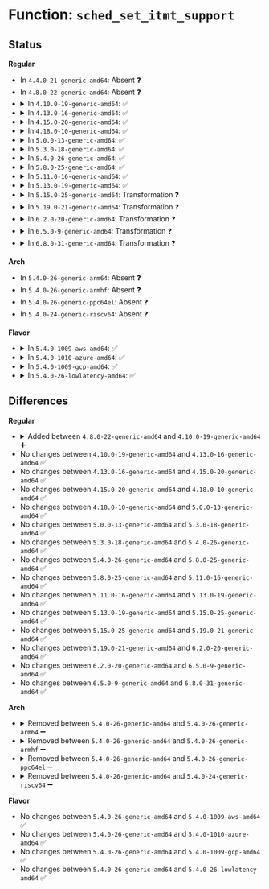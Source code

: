# Function: <code>sched_set_itmt_support</code>

## Status
<b>Regular</b>
<ul>
<li>
In <code>4.4.0-21-generic-amd64</code>: Absent ❓
</li>
<li>
In <code>4.8.0-22-generic-amd64</code>: Absent ❓
</li>
<li>
<details>
<summary>In <code>4.10.0-19-generic-amd64</code>: ✅</summary>

```c
int sched_set_itmt_support()
```

```json
{
  "name": "sched_set_itmt_support",
  "collision_type": "Unique Global",
  "inline_type": "No",
  "funcs": [
    {
      "addr": 18446744071579277376,
      "name": "sched_set_itmt_support",
      "external": true,
      "loc": "arch/x86/kernel/itmt.c:116",
      "file": "arch/x86/kernel/itmt.c",
      "inline": "seen, unknown",
      "caller_inline": [],
      "caller_func": [
        "drivers/cpufreq/intel_pstate.c:intel_pstste_sched_itmt_work_fn"
      ]
    }
  ],
  "symbols": [
    {
      "addr": 18446744071579277376,
      "name": "sched_set_itmt_support",
      "section": ".text",
      "bind": "STB_GLOBAL",
      "size": 118
    }
  ]
}
```
</details>
</li>
<li>
<details>
<summary>In <code>4.13.0-16-generic-amd64</code>: ✅</summary>

```c
int sched_set_itmt_support()
```

```json
{
  "name": "sched_set_itmt_support",
  "collision_type": "Unique Global",
  "inline_type": "No",
  "funcs": [
    {
      "addr": 18446744071579273904,
      "name": "sched_set_itmt_support",
      "external": true,
      "loc": "arch/x86/kernel/itmt.c:116",
      "file": "arch/x86/kernel/itmt.c",
      "inline": "seen, unknown",
      "caller_inline": [],
      "caller_func": [
        "drivers/cpufreq/intel_pstate.c:intel_pstste_sched_itmt_work_fn",
        "drivers/platform/x86/intel_turbo_max_3.c:itmt_legacy_work_fn"
      ]
    }
  ],
  "symbols": [
    {
      "addr": 18446744071579273904,
      "name": "sched_set_itmt_support",
      "section": ".text",
      "bind": "STB_GLOBAL",
      "size": 118
    }
  ]
}
```
</details>
</li>
<li>
<details>
<summary>In <code>4.15.0-20-generic-amd64</code>: ✅</summary>

```c
int sched_set_itmt_support()
```

```json
{
  "name": "sched_set_itmt_support",
  "collision_type": "Unique Global",
  "inline_type": "No",
  "funcs": [
    {
      "addr": 18446744071579290880,
      "name": "sched_set_itmt_support",
      "external": true,
      "loc": "arch/x86/kernel/itmt.c:116",
      "file": "arch/x86/kernel/itmt.c",
      "inline": "seen, unknown",
      "caller_inline": [],
      "caller_func": [
        "drivers/cpufreq/intel_pstate.c:intel_pstste_sched_itmt_work_fn",
        "drivers/platform/x86/intel_turbo_max_3.c:itmt_legacy_work_fn"
      ]
    }
  ],
  "symbols": [
    {
      "addr": 18446744071579290880,
      "name": "sched_set_itmt_support",
      "section": ".text",
      "bind": "STB_GLOBAL",
      "size": 118
    }
  ]
}
```
</details>
</li>
<li>
<details>
<summary>In <code>4.18.0-10-generic-amd64</code>: ✅</summary>

```c
int sched_set_itmt_support()
```

```json
{
  "name": "sched_set_itmt_support",
  "collision_type": "Unique Global",
  "inline_type": "No",
  "funcs": [
    {
      "addr": 18446744071579302816,
      "name": "sched_set_itmt_support",
      "external": true,
      "loc": "arch/x86/kernel/itmt.c:115",
      "file": "arch/x86/kernel/itmt.c",
      "inline": "seen, unknown",
      "caller_inline": [],
      "caller_func": [
        "drivers/cpufreq/intel_pstate.c:intel_pstste_sched_itmt_work_fn",
        "drivers/platform/x86/intel_turbo_max_3.c:itmt_legacy_work_fn"
      ]
    }
  ],
  "symbols": [
    {
      "addr": 18446744071579302816,
      "name": "sched_set_itmt_support",
      "section": ".text",
      "bind": "STB_GLOBAL",
      "size": 118
    }
  ]
}
```
</details>
</li>
<li>
<details>
<summary>In <code>5.0.0-13-generic-amd64</code>: ✅</summary>

```c
int sched_set_itmt_support()
```

```json
{
  "name": "sched_set_itmt_support",
  "collision_type": "Unique Global",
  "inline_type": "No",
  "funcs": [
    {
      "addr": 18446744071579327488,
      "name": "sched_set_itmt_support",
      "external": true,
      "loc": "arch/x86/kernel/itmt.c:115",
      "file": "arch/x86/kernel/itmt.c",
      "inline": "seen, unknown",
      "caller_inline": [],
      "caller_func": [
        "drivers/cpufreq/intel_pstate.c:intel_pstste_sched_itmt_work_fn",
        "drivers/platform/x86/intel_turbo_max_3.c:itmt_legacy_work_fn"
      ]
    }
  ],
  "symbols": [
    {
      "addr": 18446744071579327488,
      "name": "sched_set_itmt_support",
      "section": ".text",
      "bind": "STB_GLOBAL",
      "size": 118
    }
  ]
}
```
</details>
</li>
<li>
<details>
<summary>In <code>5.3.0-18-generic-amd64</code>: ✅</summary>

```c
int sched_set_itmt_support()
```

```json
{
  "name": "sched_set_itmt_support",
  "collision_type": "Unique Global",
  "inline_type": "No",
  "funcs": [
    {
      "addr": 18446744071579342848,
      "name": "sched_set_itmt_support",
      "external": true,
      "loc": "arch/x86/kernel/itmt.c:109",
      "file": "arch/x86/kernel/itmt.c",
      "inline": "seen, unknown",
      "caller_inline": [],
      "caller_func": [
        "drivers/cpufreq/intel_pstate.c:intel_pstste_sched_itmt_work_fn",
        "drivers/platform/x86/intel_turbo_max_3.c:itmt_legacy_work_fn"
      ]
    }
  ],
  "symbols": [
    {
      "addr": 18446744071579342848,
      "name": "sched_set_itmt_support",
      "section": ".text",
      "bind": "STB_GLOBAL",
      "size": 118
    }
  ]
}
```
</details>
</li>
<li>
<details>
<summary>In <code>5.4.0-26-generic-amd64</code>: ✅</summary>

```c
int sched_set_itmt_support()
```

```json
{
  "name": "sched_set_itmt_support",
  "collision_type": "Unique Global",
  "inline_type": "No",
  "funcs": [
    {
      "addr": 18446744071579347024,
      "name": "sched_set_itmt_support",
      "external": true,
      "loc": "arch/x86/kernel/itmt.c:109",
      "file": "arch/x86/kernel/itmt.c",
      "inline": "seen, unknown",
      "caller_inline": [],
      "caller_func": [
        "drivers/cpufreq/intel_pstate.c:intel_pstste_sched_itmt_work_fn",
        "drivers/platform/x86/intel_turbo_max_3.c:itmt_legacy_work_fn"
      ]
    }
  ],
  "symbols": [
    {
      "addr": 18446744071579347024,
      "name": "sched_set_itmt_support",
      "section": ".text",
      "bind": "STB_GLOBAL",
      "size": 118
    }
  ]
}
```
</details>
</li>
<li>
<details>
<summary>In <code>5.8.0-25-generic-amd64</code>: ✅</summary>

```c
int sched_set_itmt_support()
```

```json
{
  "name": "sched_set_itmt_support",
  "collision_type": "Unique Global",
  "inline_type": "No",
  "funcs": [
    {
      "addr": 18446744071579376736,
      "name": "sched_set_itmt_support",
      "external": true,
      "loc": "arch/x86/kernel/itmt.c:108",
      "file": "arch/x86/kernel/itmt.c",
      "inline": "seen, unknown",
      "caller_inline": [],
      "caller_func": [
        "drivers/cpufreq/intel_pstate.c:intel_pstste_sched_itmt_work_fn",
        "drivers/platform/x86/intel_turbo_max_3.c:itmt_legacy_work_fn"
      ]
    }
  ],
  "symbols": [
    {
      "addr": 18446744071579376736,
      "name": "sched_set_itmt_support",
      "section": ".text",
      "bind": "STB_GLOBAL",
      "size": 118
    }
  ]
}
```
</details>
</li>
<li>
<details>
<summary>In <code>5.11.0-16-generic-amd64</code>: ✅</summary>

```c
int sched_set_itmt_support()
```

```json
{
  "name": "sched_set_itmt_support",
  "collision_type": "Unique Global",
  "inline_type": "No",
  "funcs": [
    {
      "addr": 18446744071579375408,
      "name": "sched_set_itmt_support",
      "external": true,
      "loc": "arch/x86/kernel/itmt.c:108",
      "file": "arch/x86/kernel/itmt.c",
      "inline": "seen, unknown",
      "caller_inline": [],
      "caller_func": [
        "drivers/cpufreq/intel_pstate.c:intel_pstste_sched_itmt_work_fn",
        "drivers/platform/x86/intel_turbo_max_3.c:itmt_legacy_work_fn"
      ]
    }
  ],
  "symbols": [
    {
      "addr": 18446744071579375408,
      "name": "sched_set_itmt_support",
      "section": ".text",
      "bind": "STB_GLOBAL",
      "size": 118
    }
  ]
}
```
</details>
</li>
<li>
<details>
<summary>In <code>5.13.0-19-generic-amd64</code>: ✅</summary>

```c
int sched_set_itmt_support()
```

```json
{
  "name": "sched_set_itmt_support",
  "collision_type": "Unique Global",
  "inline_type": "No",
  "funcs": [
    {
      "addr": 18446744071579379024,
      "name": "sched_set_itmt_support",
      "external": true,
      "loc": "arch/x86/kernel/itmt.c:108",
      "file": "arch/x86/kernel/itmt.c",
      "inline": "seen, unknown",
      "caller_inline": [],
      "caller_func": [
        "drivers/cpufreq/intel_pstate.c:intel_pstste_sched_itmt_work_fn",
        "drivers/platform/x86/intel_turbo_max_3.c:itmt_legacy_work_fn"
      ]
    }
  ],
  "symbols": [
    {
      "addr": 18446744071579379024,
      "name": "sched_set_itmt_support",
      "section": ".text",
      "bind": "STB_GLOBAL",
      "size": 118
    }
  ]
}
```
</details>
</li>
<li>
<details>
<summary>In <code>5.15.0-25-generic-amd64</code>: Transformation ❓</summary>

```c
int sched_set_itmt_support()
```

```json
{
  "name": "sched_set_itmt_support",
  "collision_type": "Unique Global",
  "inline_type": "No",
  "funcs": [
    {
      "addr": 0,
      "name": "sched_set_itmt_support",
      "external": true,
      "loc": "arch/x86/kernel/itmt.c:108",
      "file": "arch/x86/kernel/itmt.c",
      "inline": "seen, unknown",
      "caller_inline": [],
      "caller_func": [
        "drivers/cpufreq/intel_pstate.c:intel_pstste_sched_itmt_work_fn",
        "drivers/platform/x86/intel/turbo_max_3.c:itmt_legacy_work_fn"
      ]
    }
  ],
  "symbols": [
    {
      "addr": 18446744071592080497,
      "name": "sched_set_itmt_support.cold",
      "section": ".text",
      "bind": "STB_LOCAL",
      "size": 20
    },
    {
      "addr": 18446744071579440496,
      "name": "sched_set_itmt_support",
      "section": ".text",
      "bind": "STB_GLOBAL",
      "size": 135
    }
  ]
}
```
</details>
</li>
<li>
<details>
<summary>In <code>5.19.0-21-generic-amd64</code>: Transformation ❓</summary>

```c
int sched_set_itmt_support()
```

```json
{
  "name": "sched_set_itmt_support",
  "collision_type": "Unique Global",
  "inline_type": "No",
  "funcs": [
    {
      "addr": 0,
      "name": "sched_set_itmt_support",
      "external": true,
      "loc": "arch/x86/kernel/itmt.c:108",
      "file": "arch/x86/kernel/itmt.c",
      "inline": "seen, unknown",
      "caller_inline": [],
      "caller_func": [
        "drivers/cpufreq/intel_pstate.c:intel_pstste_sched_itmt_work_fn",
        "drivers/platform/x86/intel/turbo_max_3.c:itmt_legacy_work_fn"
      ]
    }
  ],
  "symbols": [
    {
      "addr": 18446744071593847836,
      "name": "sched_set_itmt_support.cold",
      "section": ".text",
      "bind": "STB_LOCAL",
      "size": 20
    },
    {
      "addr": 18446744071579510512,
      "name": "sched_set_itmt_support",
      "section": ".text",
      "bind": "STB_GLOBAL",
      "size": 143
    }
  ]
}
```
</details>
</li>
<li>
<details>
<summary>In <code>6.2.0-20-generic-amd64</code>: Transformation ❓</summary>

```c
int sched_set_itmt_support()
```

```json
{
  "name": "sched_set_itmt_support",
  "collision_type": "Unique Global",
  "inline_type": "No",
  "funcs": [
    {
      "addr": 0,
      "name": "sched_set_itmt_support",
      "external": true,
      "loc": "arch/x86/kernel/itmt.c:108",
      "file": "arch/x86/kernel/itmt.c",
      "inline": "seen, unknown",
      "caller_inline": [],
      "caller_func": [
        "drivers/cpufreq/intel_pstate.c:intel_pstste_sched_itmt_work_fn",
        "drivers/platform/x86/intel/turbo_max_3.c:itmt_legacy_work_fn"
      ]
    }
  ],
  "symbols": [
    {
      "addr": 18446744071595967894,
      "name": "sched_set_itmt_support.cold",
      "section": ".text",
      "bind": "STB_LOCAL",
      "size": 20
    },
    {
      "addr": 18446744071579609344,
      "name": "sched_set_itmt_support",
      "section": ".text",
      "bind": "STB_GLOBAL",
      "size": 143
    }
  ]
}
```
</details>
</li>
<li>
<details>
<summary>In <code>6.5.0-9-generic-amd64</code>: Transformation ❓</summary>

```c
int sched_set_itmt_support()
```

```json
{
  "name": "sched_set_itmt_support",
  "collision_type": "Unique Global",
  "inline_type": "No",
  "funcs": [
    {
      "addr": 0,
      "name": "sched_set_itmt_support",
      "external": true,
      "loc": "arch/x86/kernel/itmt.c:99",
      "file": "arch/x86/kernel/itmt.c",
      "inline": "seen, unknown",
      "caller_inline": [],
      "caller_func": [
        "drivers/cpufreq/intel_pstate.c:intel_pstste_sched_itmt_work_fn",
        "drivers/platform/x86/intel/turbo_max_3.c:itmt_legacy_work_fn"
      ]
    }
  ],
  "symbols": [
    {
      "addr": 18446744071596485511,
      "name": "sched_set_itmt_support.cold",
      "section": ".text",
      "bind": "STB_LOCAL",
      "size": 20
    },
    {
      "addr": 18446744071579622096,
      "name": "sched_set_itmt_support",
      "section": ".text",
      "bind": "STB_GLOBAL",
      "size": 150
    }
  ]
}
```
</details>
</li>
<li>
<details>
<summary>In <code>6.8.0-31-generic-amd64</code>: Transformation ❓</summary>

```c
int sched_set_itmt_support()
```

```json
{
  "name": "sched_set_itmt_support",
  "collision_type": "Unique Global",
  "inline_type": "No",
  "funcs": [
    {
      "addr": 0,
      "name": "sched_set_itmt_support",
      "external": true,
      "loc": "arch/x86/kernel/itmt.c:98",
      "file": "arch/x86/kernel/itmt.c",
      "inline": "seen, unknown",
      "caller_inline": [],
      "caller_func": [
        "drivers/cpufreq/intel_pstate.c:intel_pstste_sched_itmt_work_fn",
        "drivers/platform/x86/intel/turbo_max_3.c:itmt_legacy_work_fn"
      ]
    }
  ],
  "symbols": [
    {
      "addr": 18446744071597382121,
      "name": "sched_set_itmt_support.cold",
      "section": ".text",
      "bind": "STB_LOCAL",
      "size": 20
    },
    {
      "addr": 18446744071579651152,
      "name": "sched_set_itmt_support",
      "section": ".text",
      "bind": "STB_GLOBAL",
      "size": 157
    }
  ]
}
```
</details>
</li>
</ul>
<b>Arch</b>
<ul>
<li>
In <code>5.4.0-26-generic-arm64</code>: Absent ❓
</li>
<li>
In <code>5.4.0-26-generic-armhf</code>: Absent ❓
</li>
<li>
In <code>5.4.0-26-generic-ppc64el</code>: Absent ❓
</li>
<li>
In <code>5.4.0-24-generic-riscv64</code>: Absent ❓
</li>
</ul>
<b>Flavor</b>
<ul>
<li>
<details>
<summary>In <code>5.4.0-1009-aws-amd64</code>: ✅</summary>

```c
int sched_set_itmt_support()
```

```json
{
  "name": "sched_set_itmt_support",
  "collision_type": "Unique Global",
  "inline_type": "No",
  "funcs": [
    {
      "addr": 18446744071579342928,
      "name": "sched_set_itmt_support",
      "external": true,
      "loc": "arch/x86/kernel/itmt.c:109",
      "file": "arch/x86/kernel/itmt.c",
      "inline": "seen, unknown",
      "caller_inline": [],
      "caller_func": [
        "drivers/cpufreq/intel_pstate.c:intel_pstste_sched_itmt_work_fn",
        "drivers/platform/x86/intel_turbo_max_3.c:itmt_legacy_work_fn"
      ]
    }
  ],
  "symbols": [
    {
      "addr": 18446744071579342928,
      "name": "sched_set_itmt_support",
      "section": ".text",
      "bind": "STB_GLOBAL",
      "size": 118
    }
  ]
}
```
</details>
</li>
<li>
<details>
<summary>In <code>5.4.0-1010-azure-amd64</code>: ✅</summary>

```c
int sched_set_itmt_support()
```

```json
{
  "name": "sched_set_itmt_support",
  "collision_type": "Unique Global",
  "inline_type": "No",
  "funcs": [
    {
      "addr": 18446744071579275200,
      "name": "sched_set_itmt_support",
      "external": true,
      "loc": "arch/x86/kernel/itmt.c:109",
      "file": "arch/x86/kernel/itmt.c",
      "inline": "seen, unknown",
      "caller_inline": [],
      "caller_func": [
        "drivers/cpufreq/intel_pstate.c:intel_pstste_sched_itmt_work_fn",
        "drivers/platform/x86/intel_turbo_max_3.c:itmt_legacy_work_fn"
      ]
    }
  ],
  "symbols": [
    {
      "addr": 18446744071579275200,
      "name": "sched_set_itmt_support",
      "section": ".text",
      "bind": "STB_GLOBAL",
      "size": 118
    }
  ]
}
```
</details>
</li>
<li>
<details>
<summary>In <code>5.4.0-1009-gcp-amd64</code>: ✅</summary>

```c
int sched_set_itmt_support()
```

```json
{
  "name": "sched_set_itmt_support",
  "collision_type": "Unique Global",
  "inline_type": "No",
  "funcs": [
    {
      "addr": 18446744071579342848,
      "name": "sched_set_itmt_support",
      "external": true,
      "loc": "arch/x86/kernel/itmt.c:109",
      "file": "arch/x86/kernel/itmt.c",
      "inline": "seen, unknown",
      "caller_inline": [],
      "caller_func": [
        "drivers/cpufreq/intel_pstate.c:intel_pstste_sched_itmt_work_fn",
        "drivers/platform/x86/intel_turbo_max_3.c:itmt_legacy_work_fn"
      ]
    }
  ],
  "symbols": [
    {
      "addr": 18446744071579342848,
      "name": "sched_set_itmt_support",
      "section": ".text",
      "bind": "STB_GLOBAL",
      "size": 118
    }
  ]
}
```
</details>
</li>
<li>
<details>
<summary>In <code>5.4.0-26-lowlatency-amd64</code>: ✅</summary>

```c
int sched_set_itmt_support()
```

```json
{
  "name": "sched_set_itmt_support",
  "collision_type": "Unique Global",
  "inline_type": "No",
  "funcs": [
    {
      "addr": 18446744071579351296,
      "name": "sched_set_itmt_support",
      "external": true,
      "loc": "arch/x86/kernel/itmt.c:109",
      "file": "arch/x86/kernel/itmt.c",
      "inline": "seen, unknown",
      "caller_inline": [],
      "caller_func": [
        "drivers/cpufreq/intel_pstate.c:intel_pstste_sched_itmt_work_fn",
        "drivers/platform/x86/intel_turbo_max_3.c:itmt_legacy_work_fn"
      ]
    }
  ],
  "symbols": [
    {
      "addr": 18446744071579351296,
      "name": "sched_set_itmt_support",
      "section": ".text",
      "bind": "STB_GLOBAL",
      "size": 118
    }
  ]
}
```
</details>
</li>
</ul>

## Differences
<b>Regular</b>
<ul>
<li>
<details>
<summary>Added between <code>4.8.0-22-generic-amd64</code> and <code>4.10.0-19-generic-amd64</code> ➕</summary>

```c
int sched_set_itmt_support()
```
</details>
</li>
<li>
No changes between <code>4.10.0-19-generic-amd64</code> and <code>4.13.0-16-generic-amd64</code> ✅
</li>
<li>
No changes between <code>4.13.0-16-generic-amd64</code> and <code>4.15.0-20-generic-amd64</code> ✅
</li>
<li>
No changes between <code>4.15.0-20-generic-amd64</code> and <code>4.18.0-10-generic-amd64</code> ✅
</li>
<li>
No changes between <code>4.18.0-10-generic-amd64</code> and <code>5.0.0-13-generic-amd64</code> ✅
</li>
<li>
No changes between <code>5.0.0-13-generic-amd64</code> and <code>5.3.0-18-generic-amd64</code> ✅
</li>
<li>
No changes between <code>5.3.0-18-generic-amd64</code> and <code>5.4.0-26-generic-amd64</code> ✅
</li>
<li>
No changes between <code>5.4.0-26-generic-amd64</code> and <code>5.8.0-25-generic-amd64</code> ✅
</li>
<li>
No changes between <code>5.8.0-25-generic-amd64</code> and <code>5.11.0-16-generic-amd64</code> ✅
</li>
<li>
No changes between <code>5.11.0-16-generic-amd64</code> and <code>5.13.0-19-generic-amd64</code> ✅
</li>
<li>
No changes between <code>5.13.0-19-generic-amd64</code> and <code>5.15.0-25-generic-amd64</code> ✅
</li>
<li>
No changes between <code>5.15.0-25-generic-amd64</code> and <code>5.19.0-21-generic-amd64</code> ✅
</li>
<li>
No changes between <code>5.19.0-21-generic-amd64</code> and <code>6.2.0-20-generic-amd64</code> ✅
</li>
<li>
No changes between <code>6.2.0-20-generic-amd64</code> and <code>6.5.0-9-generic-amd64</code> ✅
</li>
<li>
No changes between <code>6.5.0-9-generic-amd64</code> and <code>6.8.0-31-generic-amd64</code> ✅
</li>
</ul>
<b>Arch</b>
<ul>
<li>
<details>
<summary>Removed between <code>5.4.0-26-generic-amd64</code> and <code>5.4.0-26-generic-arm64</code> ➖</summary>

```c
int sched_set_itmt_support()
```
</details>
</li>
<li>
<details>
<summary>Removed between <code>5.4.0-26-generic-amd64</code> and <code>5.4.0-26-generic-armhf</code> ➖</summary>

```c
int sched_set_itmt_support()
```
</details>
</li>
<li>
<details>
<summary>Removed between <code>5.4.0-26-generic-amd64</code> and <code>5.4.0-26-generic-ppc64el</code> ➖</summary>

```c
int sched_set_itmt_support()
```
</details>
</li>
<li>
<details>
<summary>Removed between <code>5.4.0-26-generic-amd64</code> and <code>5.4.0-24-generic-riscv64</code> ➖</summary>

```c
int sched_set_itmt_support()
```
</details>
</li>
</ul>
<b>Flavor</b>
<ul>
<li>
No changes between <code>5.4.0-26-generic-amd64</code> and <code>5.4.0-1009-aws-amd64</code> ✅
</li>
<li>
No changes between <code>5.4.0-26-generic-amd64</code> and <code>5.4.0-1010-azure-amd64</code> ✅
</li>
<li>
No changes between <code>5.4.0-26-generic-amd64</code> and <code>5.4.0-1009-gcp-amd64</code> ✅
</li>
<li>
No changes between <code>5.4.0-26-generic-amd64</code> and <code>5.4.0-26-lowlatency-amd64</code> ✅
</li>
</ul>

